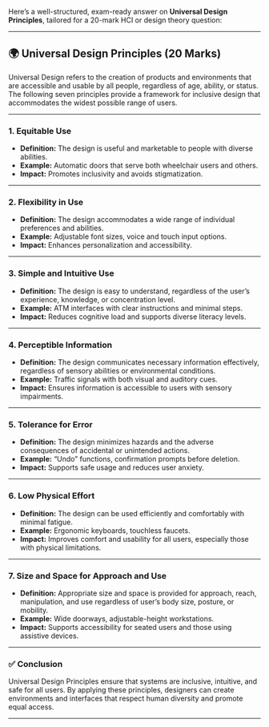 Here’s a well-structured, exam-ready answer on **Universal Design Principles**, tailored for a 20-mark HCI or design theory question:

---

## 🌍 Universal Design Principles (20 Marks)

Universal Design refers to the creation of products and environments that are accessible and usable by all people, regardless of age, ability, or status. The following seven principles provide a framework for inclusive design that accommodates the widest possible range of users.

---

### 1. **Equitable Use**
- **Definition:** The design is useful and marketable to people with diverse abilities.
- **Example:** Automatic doors that serve both wheelchair users and others.
- **Impact:** Promotes inclusivity and avoids stigmatization.

---

### 2. **Flexibility in Use**
- **Definition:** The design accommodates a wide range of individual preferences and abilities.
- **Example:** Adjustable font sizes, voice and touch input options.
- **Impact:** Enhances personalization and accessibility.

---

### 3. **Simple and Intuitive Use**
- **Definition:** The design is easy to understand, regardless of the user’s experience, knowledge, or concentration level.
- **Example:** ATM interfaces with clear instructions and minimal steps.
- **Impact:** Reduces cognitive load and supports diverse literacy levels.

---

### 4. **Perceptible Information**
- **Definition:** The design communicates necessary information effectively, regardless of sensory abilities or environmental conditions.
- **Example:** Traffic signals with both visual and auditory cues.
- **Impact:** Ensures information is accessible to users with sensory impairments.

---

### 5. **Tolerance for Error**
- **Definition:** The design minimizes hazards and the adverse consequences of accidental or unintended actions.
- **Example:** “Undo” functions, confirmation prompts before deletion.
- **Impact:** Supports safe usage and reduces user anxiety.

---

### 6. **Low Physical Effort**
- **Definition:** The design can be used efficiently and comfortably with minimal fatigue.
- **Example:** Ergonomic keyboards, touchless faucets.
- **Impact:** Improves comfort and usability for all users, especially those with physical limitations.

---

### 7. **Size and Space for Approach and Use**
- **Definition:** Appropriate size and space is provided for approach, reach, manipulation, and use regardless of user’s body size, posture, or mobility.
- **Example:** Wide doorways, adjustable-height workstations.
- **Impact:** Supports accessibility for seated users and those using assistive devices.

---

### ✅ Conclusion
Universal Design Principles ensure that systems are inclusive, intuitive, and safe for all users. By applying these principles, designers can create environments and interfaces that respect human diversity and promote equal access.

---
